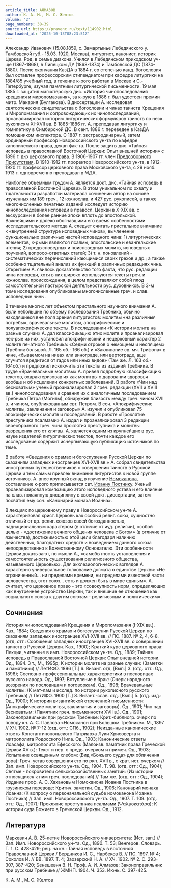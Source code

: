 ```yaml
---
article_title: АЛМАЗОВ
author: К. А. М., М. С. Желтов
volume: '2'
page_numbers: 38-39
source_url: https://pravenc.ru/text/114902.html
downloaded_at: '2025-10-13T08:23:51Z'
---
```


Александр Иванович (15.08.1859, с. Замартынье Лебедянского у. Тамбовской губ.- 15.03. 1920, Москва), литургист, канонист, историк Церкви. Род. в семье диакона. Учился в Лебедянском приходском уч-ще (1867-1868), в Липецком ДУ (1868-1874) и Тамбовской ДС (1874-1880). После окончания КазДА в 1884 г. со степенью канд. богословия был оставлен профессорским стипендиатом при кафедре литургики на 1884/85 учебный год, в течение к-рого работал в Москве и С.-Петербурге, изучая памятники литургической письменности. 19 мая 1885 г. защитил магистерскую дис. «История чинопоследований крещения и миропомазания», за к-рую в 1886 г. был удостоен премии митр. Макария (Булгакова). В диссертации А. исследовал святоотеческие свидетельства о богословии и чинах таинств Крещения и Миропомазания и сопровождающих их чинопоследований, проанализировал историю литургических формуляров таинств по неск. рукописям XI-XVII вв. В 1885-1886 гг. А. преподавал литургику и гомилетику в Симбирской ДС. В сент. 1886 г. переведен в КазДА помощником инспектора. С 1887 г. экстраординарный, затем ординарный профессор Новороссийского ун-та по кафедре канонического права, декан фак-та. После защиты дис. «Тайная исповедь в православной Восточной Церкви: Опыт внешней истории» с 1896 г. д-р церковного права. В 1906-1907 гг. член [Предсоборного Присутствия](<https://pravenc.ru/text/Предсоборное Присутствие.html>). В 1910-1912 гг. проректор Новороссийского ун-та, в 1912-1920 гг. профессор церковного права Московского ун-та, с 29 нояб. 1913 г. одновременно преподавал в МДА.

Наиболее объемным трудом А. является докт. дис. «Тайная исповедь в православной Восточной Церкви». В этом уникальном по охвату и тщательности разработки материала сочинении автор на основе изученных им 189 греч., 12 южнослав. и 427 рус. рукописей, а также многочисленных печатных изданий исследует историю чинопоследования исповеди в правосл. Церкви в X-XIX вв. с экскурсами в более ранние эпохи вплоть до апостольской. Важнейшими и далеко обогнавшими его время особенностями исследовательского метода А. следует считать пристальное внимание к «внутренней структуре исповедных чинов», вычленение функционально различных частей исповедного чина: 1) литургических элементов, к-рыми являются псалмы, апостольские и евангельские чтения; 2) предысповедных и поисповедных молитв, исповедных поучений, вопросо-ответных статей; 3) т. н. поновлений - систематических перечислений кающимися своих грехов и др.; а также особенно тщательный анализ их функций в различных редакциях чина. Открытием А. явилось доказательство того факта, что рус. редакции чина исповеди, хотя в них широко используются тексты греч. и южнослав. происхождения, в целом представляют собой плод самостоятельной пастырской деятельности рус. духовников. В 3-м томе исследования опубликованы многочисленные греч. и слав. исповедные чины.

В течение многих лет объектом пристального научного внимания А. были небольшие по объему последования Требника, обычно находящиеся вне поля зрения литургистов: молитвы «на различныя потребы», врачевальные молитвы, апокрифические и полуапокрифические тексты. В исследовании «К истории молитв на разные случаи» А. дал классификацию этих молитв и проанализировал нек-рые из них, установил апокрифический и нецерковный характер 2 молитв печатного Требника: «Седми отроков о немощнем и неспящем» (Требник большой. Л. 165 об.- 166 об.) и «Заклинание св. мч. Трифона» в чине, «бываемом на нивах или винограде, или вертограде, аще случится вредитися от гадов или иных видов» (Там же. Л. 163 об.- 164об.) и предложил исключить эти тексты из изданий Требника. В труде «Врачевальные молитвы» А. привел подробную классификацию текстов, охарактеризовав их как молитвы о даровании здоровья вообще и об исцелении конкретных заболеваний. В работе «Чин над бесноватым» ученый проанализировал 2 греч. редакции (XVII и XVIII вв.) чинопоследования и сравнил их с аналогичным последованием Требника Петра (Могилы), обнаружив близость между греч. чином XVII в. и чином, опубликованным свт. Петром. В соч. «Апокрифические молитвы, заклинания и заговоры» А. изучил и опубликовал 75 апокрифических молитв и последований. В работе «Проклятие преступника псалмами» А. издал и проанализировал 3 редакции своеобразного греч. чина проклятия преступника и молитвы разрешения его от клятвы. А. является одним из крупнейших в рус. науке издателей литургических текстов, почти каждое его исследование содержит исчерпывающую публикацию источников по теме.

В работе «Сведения о храмах и богослужении Русской Церкви по сказаниям западных иностранцев XVI-XVII вв.» А. собрал свидетельства иностранных путешественников о совершении таинств в Русской Церкви и тем самым привлек внимание литургистов к новой группе источников. А. внес крупный вклад в изучение [Номоканона](https://pravenc.ru/text/Номоканона.html), составление к-рого приписывается свт. [Иоанну Постнику](<https://pravenc.ru/text/Иоанну Постнику.html>). Ученый проанализировал композицию этого исповедного устава и его влияние на слав. покаянную дисциплину в своей докт. диссертации, затем посвятил ему соч. «Канонарий монаха Иоанна».

В лекциях по церковному праву в Новороссийском ун-те А. характеризовал христ. Церковь как особый религ. союз, сущностно отличный от др. религ. союзов своей богозданностью, наднациональным характером (в отличие от иуд. религии), особой целью - «достижение вечного общения человека с Богом» (в отличие от язычества), достижимостью этой цели благодаря наличию действенных, благодатных средств и возведением данного союза непосредственно к Божественному Основателю. Эти особенности Церкви доказывают, по мысли А., «самобытность установления и самостоятельность существования религиозного общества, называемого Церковью». Для экклезиологических взглядов А. характерно универсальное толкование догмата о единстве Церкви: «Не ограниченный... ни пределами времени, ни пределами известной части человечества, этот союз... есть и должен быть в мире единым». А. считает, что церковное право - это «совокупность норм, определяющих как внутреннее устройство Церкви, так и внешние ее отношения как социального союза к другим союзам - религиозным и политическим».

## Сочинения

История чинопоследований Крещения и Миропомазания (I-XIX вв.). Каз., 1884; Сведения о храмах и богослужении Русской Церкви по сказаниям западных иностранцев XVI-XVII вв. // ПС. 1887. № 2, 4, 6-8. (отд. отт.: Сообщения западных иностранцев XVI-XVII вв. о совершении таинств в Русской Церкви. Каз., 1900); Краткий курс церковного права: Лекции, читанные в имп. Новороссийском ун-те. Од., 1889; Тайная исповедь в Православной Восточной Церкви: Опыт внешней истории. Од., 1894. 3 т., М., 1995р; К истории молитв на разные случаи: (Заметки и памятники) // ЛетИФО. 1896 [Т.] 6. Визант. отд. [Вып.] 3. (отд. отт.: Од., 1896); Сословно-профессиональные характеристики в пословицах русского народа. Од., 1897; Вступление в брак: (Очерк народного воззрения по пословицам и поговоркам). Од., 1898; Врачевальные молитвы: (К мат-лам и исслед. по истории рукописного русского Требника) // ЛетИФО. 1900 [Т.] 8. Визант.-слав. отд. [Вып.] 5. (отд. изд.: Од., 1900); К истории византийской отреченной письменности: (Апокрифические молитвы, заклинания и заговоры). Од., 1901; Чин над бесноватым: (Памятник греч. письменности XVII в.). Од., 1901; Законоправильник при русском Требнике: Крит.-библиогр. очерк по поводу кн. А. С. Павлова «Номоканон при Большом Требнике». М., 1897 // ХЧ. 1902. № 7-12 (отд. отт.: СПб., 1902); Неизданные канонические ответы Константинопольского Патриарха Луки Хрисоверга и митрополита Родосского Нила. Од., 1903; Канонические ответы Иоасафа, митрополита Ефесского: (Малоизв. памятник права Греческой Церкви XV в.): Текст и пер. с предв. очерком и примеч. Од., 1903; Испытание освященным хлебом: (Вид «Божьего суда» для обличения вора): Греч. устав совершения его по ркп. XVII в., с крат. ист. очерком // Зап. имп. Новороссийского ун-та. Од., 1904. Т. 98. (отд. отт.: Од., 1904); Святые - покровители сельскохозяйственных занятий: (Из истории относящихся к ним греч. последований) // Там же. (отд. отт.: Од., 1904); Издание проф. А. С. Хахановым Номоканона Иоанна Постника в грузинском переводе: Критич. заметки. Од., 1906; Канонарий монаха Иоанна: (К вопросу о первоначальной судьбе номоканона Иоанна Постника) // Зап. имп. Новороссийского ун-та. Од., 1907. Т. 109. (отд. отт.: Од., 1907); Проклятие преступника псалмами (Ψαλμοκατάρα): К истории суда Божиего в Греческой Церкви. Од., 1912.

## Литература

Маркевич А. В. 25-летие Новороссийского университета: (Ист. зап.) // Зап. Имп. Новороссийского ун-та. Од., 1890. Т. 53; Венгеров. Словарь. Т. 1. С. 428-429; рец. на кн.: Тайная исповедь в восточной Православной Церкви / Бердников И. С., Нарбеков В. // ПС. 1897. № 4; Соколов И. // ВВ. 1897. Т. 4; Заозерский Н. А. // ХЧ. 1902. № 2. С. 293-307, 387-420; Бенешевич В. Н. Проф. А. И. Алмазов: Законоправильник при русском Требнике // ЖМНП. 1904. Ч. 353. Июнь. С. 397-425.

К. А. М., М. С. Желтов
